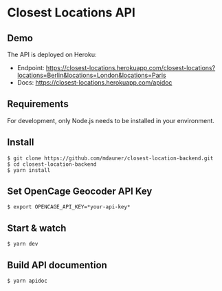# Closest Locations API

## Demo

The API is deployed on Heroku:
- Endpoint: https://closest-locations.herokuapp.com/closest-locations?locations=Berlin&locations=London&locations=Paris
- Docs: https://closest-locations.herokuapp.com/apidoc

## Requirements

For development, only Node.js needs to be installed in your environment.

## Install

    $ git clone https://github.com/mdauner/closest-location-backend.git
    $ cd closest-location-backend
    $ yarn install

## Set OpenCage Geocoder API Key

    $ export OPENCAGE_API_KEY=*your-api-key*

## Start & watch

    $ yarn dev

## Build API documention

    $ yarn apidoc
